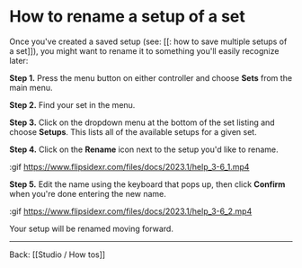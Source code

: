 # How to rename a setup of a set

Once you've created a saved setup (see: [[: how to save multiple setups of a set]]), you might want to rename it to something you'll easily recognize later:

**Step 1.** Press the menu button on either controller and choose **Sets** from the main menu.

**Step 2.** Find your set in the menu.

**Step 3.** Click on the dropdown menu at the bottom of the set listing and choose **Setups**. This lists all of the available setups for a given set.

**Step 4.** Click on the **Rename** icon next to the setup you'd like to rename.

:gif https://www.flipsidexr.com/files/docs/2023.1/help_3-6_1.mp4

**Step 5.** Edit the name using the keyboard that pops up, then click **Confirm** when you're done entering the new name.

:gif https://www.flipsidexr.com/files/docs/2023.1/help_3-6_2.mp4

Your setup will be renamed moving forward.

---

Back: [[Studio / How tos]]
